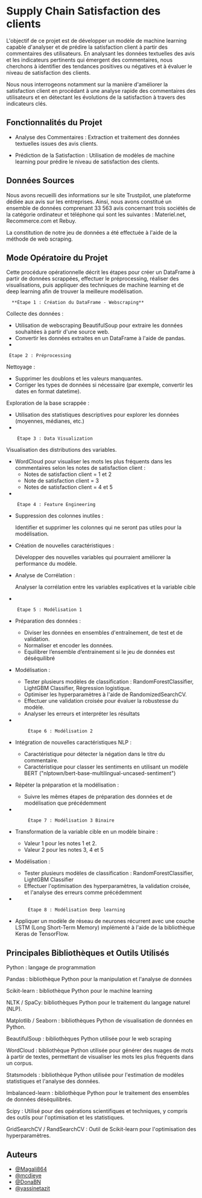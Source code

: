 
# Supply Chain Satisfaction des clients

L'objectif de ce projet est de développer un modèle de machine learning capable d'analyser et de prédire la satisfaction client à partir des commentaires des utilisateurs. En analysant les données textuelles des avis et les indicateurs pertinents qui émergent des commentaires, nous cherchons à identifier des tendances positives ou négatives et à évaluer le niveau de satisfaction des clients.

Nous nous interrogeons notamment sur la manière d'améliorer la satisfaction client en procédant à une analyse rapide des commentaires des utilisateurs et en détectant les évolutions de la satisfaction à travers des indicateurs clés.


## Fonctionnalités du Projet

- Analyse des Commentaires : Extraction et traitement des données textuelles issues des avis clients.

- Prédiction de la Satisfaction : Utilisation de modèles de machine learning pour prédire le niveau de satisfaction des clients.
## Données Sources

Nous avons recueilli des informations sur le site Trustpilot, une plateforme dédiée aux avis sur les entreprises. Ainsi, nous avons constitué un ensemble de données comprenant 33 563 avis concernant trois sociétés de la catégorie ordinateur et téléphone qui sont les suivantes : Materiel.net, Recommerce.com et Rebuy.

La constitution de notre jeu de données a été effectuée à l'aide de la méthode de web scraping.
## Mode Opératoire du Projet

Cette procédure opérationnelle décrit les étapes pour créer un DataFrame à partir de données scrappées, effectuer le préprocessing, réaliser des visualisations, puis appliquer des techniques de machine learning et de deep learning afin de trouver la meilleure modélisation.

 
      **Étape 1 : Création du DataFrame - Webscraping**

Collecte des données :
   - Utilisation de webscraping BeautifulSoup pour extraire les données souhaitées à    partir d'une source web.
   - Convertir les données extraites en un DataFrame à l'aide de pandas.
   - 

     Étape 2 : Préprocessing

Nettoyage :
- Supprimer les doublons et les valeurs manquantes.
- Corriger les types de données si nécessaire (par exemple, convertir les dates en format datetime).

Exploration de la base scrappée :
- Utilisation des statistiques descriptives pour explorer les données (moyennes, médianes, etc.)
- 

        Étape 3 : Data Visualization

Visualisation des distributions des variables.

- WordCloud pour visualiser les mots les plus fréquents dans les commentaires selon les notes de satisfaction client :
  - Notes de satisfaction client = 1 et 2
  - Note de satisfaction client = 3
  - Notes de satisfaction client = 4 et 5
-

        Étape 4 : Feature Engineering

- Suppression des colonnes inutiles :
 
     Identifier et supprimer les colonnes qui ne seront pas utiles pour la modélisation.
- Création de nouvelles caractéristiques :
  
     Développer des nouvelles variables qui pourraient améliorer la performance du modèle.
- Analyse de Corrélation :
  
     Analyser la corrélation entre les variables explicatives et la variable cible
- 

        Étape 5 : Modélisation 1

- Préparation des données :
   - Diviser les données en ensembles d'entraînement, de test et de validation.
   - Normaliser et encoder les données.
   - Equilibrer l’ensemble d’entrainement si le jeu de données est déséquilibré
   
- Modélisation :
   - Tester plusieurs modèles de classification : 
     RandomForestClassifier,
     LightGBM Classifier,
     Régression logistique.
   - Optimiser les hyperparamètres à l'aide de RandomizedSearchCV.
   - Effectuer une validation croisée pour évaluer la robustesse du modèle.
   - Analyser les erreurs et interpréter les résultats
-

            Étape 6 : Modélisation 2


- Intégration de nouvelles caractéristiques NLP :
   - Caractéristique pour détecter la négation dans le titre du commentaire.
   - Caractéristique pour classer les sentiments en utilisant un modèle BERT   ("nlptown/bert-base-multilingual-uncased-sentiment")

- Répéter la préparation et la modélisation :
   - Suivre les mêmes étapes de préparation des données et de modélisation que précédemment
-

            Étape 7 : Modélisation 3 Binaire

- Transformation de la variable cible en un modèle binaire :
     - Valeur 1 pour les notes 1 et 2.
     - Valeur 2 pour les notes 3, 4 et 5

- Modélisation :
    - Tester plusieurs modèles de classification : 
      RandomForestClassifier, 
      LightGBM Classifier
   - Effectuer l'optimisation des hyperparamètres, la validation croisée, et l'analyse des erreurs comme précédemment
-

            Étape 8 : Modélisation Deep learning

-	Appliquer un modèle de réseau de neurones récurrent avec une couche LSTM (Long Short-Term Memory) implémenté à l'aide de la bibliothèque Keras de TensorFlow. 



## Principales Bibliothèques et Outils Utilisés

Python : langage de programmation

Pandas : bibliothèque Python pour la manipulation et l'analyse de données

Scikit-learn : bibliothèque Python pour le machine learning

NLTK / SpaCy: bibliothèques Python pour le traitement du langage naturel (NLP).

Matplotlib / Seaborn : bibliothèques Python de visualisation de données en Python.

BeautifulSoup : bibliothèques Python utilisée pour le web scraping

WordCloud : bibliothèque Python utilisée pour générer des nuages de mots à partir de textes, permettant de visualiser les mots les plus fréquents dans un corpus.

Statsmodels : bibliothèque Python utilisée pour l'estimation de modèles statistiques et l'analyse des données.

Imbalanced-learn : bibliothèque Python pour le traitement des ensembles de données déséquilibrés.

Scipy : Utilisé pour des opérations scientifiques et techniques, y compris des outils pour l'optimisation et les statistiques.

GridSearchCV / RandSearchCV : Outil de Scikit-learn pour l'optimisation des hyperparamètres.
## Auteurs

- [@Magali864](https://www.github.com/Magali864)
- [@mcdieye](https://github.com/mcdieye)
- [@DonaBN](https://github.com/DonaBN)
- [@yassinetazit](https://github.com/yassinetazit)

  
